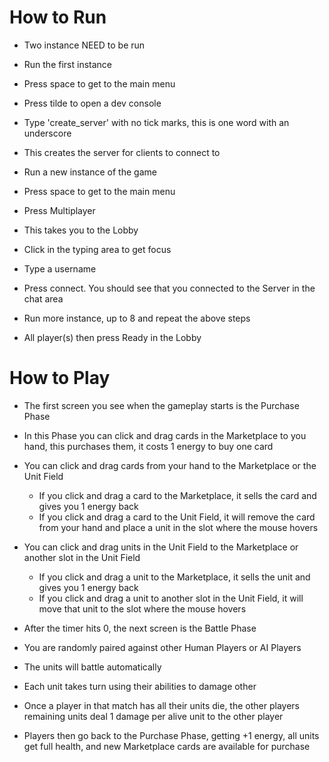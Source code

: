 # How to Run

- Two instance NEED to be run

- Run the first instance
- Press space to get to the main menu
- Press tilde to open a dev console
- Type 'create_server' with no tick marks, this is one word with an underscore
- This creates the server for clients to connect to

- Run a new instance of the game
- Press space to get to the main menu
- Press Multiplayer
- This takes you to the Lobby
- Click in the typing area to get focus
- Type a username
- Press connect. You should see that you connected to the Server in the chat area

- Run more instance, up to 8 and repeat the above steps

- All player(s) then press Ready in the Lobby

# How to Play
- The first screen you see when the gameplay starts is the Purchase Phase
- In this Phase you can click and drag cards in the Marketplace to you hand, this purchases them, it costs 1 energy to buy one card
- You can click and drag cards from your hand to the Marketplace or the Unit Field
	- If you click and drag a card to the Marketplace, it sells the card and gives you 1 energy back
	- If you click and drag a card to the Unit Field, it will remove the card from your hand and place a unit in the slot where the mouse hovers
- You can click and drag units in the Unit Field to the Marketplace or another slot in the Unit Field
	- If you click and drag a unit to the Marketplace, it sells the unit and gives you 1 energy back
	- If you click and drag a unit to another slot in the Unit Field, it will move that unit to the slot where the mouse hovers

- After the timer hits 0, the next screen is the Battle Phase
- You are randomly paired against other Human Players or AI Players
- The units will battle automatically
- Each unit takes turn using their abilities to damage other
- Once a player in that match has all their units die, the other players remaining units deal 1 damage per alive unit to the other player

- Players then go back to the Purchase Phase, getting +1 energy, all units get full health, and new Marketplace cards are available for purchase